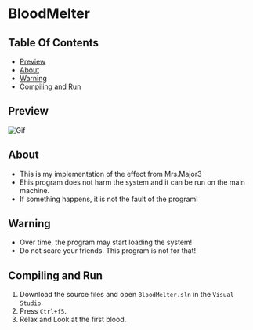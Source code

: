 # BloodMelter

## Table Of Contents
 - [Preview](#Preview)
 - [About](#About)
 - [Warning](#Warning)
 - [Compiling and Run](#Compiling-and-Run)

 ## Preview
 ![Gif](Gif/BloodMelter.gif)
 
 ## About
  - This is my implementation of the effect from Mrs.Major3
  - Еhis program does not harm the system and it can be run on the main machine. 
  - If something happens, it is not the fault of the program!

 ## Warning
  - Over time, the program may start loading the system!
  - Do not scare your friends. This program is not for that!

 ## Compiling and Run
  1. Download the source files and open `BloodMelter.sln` in the `Visual Studio`.
  2. Press `Ctrl+f5`.
  3. Relax and Look at the first blood.
